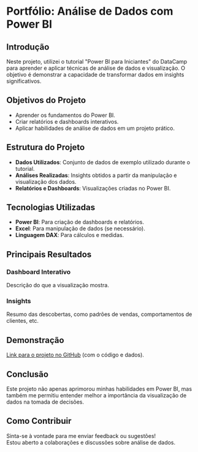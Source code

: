 # Portfólio: Análise de Dados com Power BI

## Introdução
Neste projeto, utilizei o tutorial "Power BI para Iniciantes" do DataCamp para aprender e aplicar técnicas de análise de dados e visualização. O objetivo é demonstrar a capacidade de transformar dados em insights significativos.

## Objetivos do Projeto
- Aprender os fundamentos do Power BI.
- Criar relatórios e dashboards interativos.
- Aplicar habilidades de análise de dados em um projeto prático.

## Estrutura do Projeto
- **Dados Utilizados**: Conjunto de dados de exemplo utilizado durante o tutorial.
- **Análises Realizadas**: Insights obtidos a partir da manipulação e visualização dos dados.
- **Relatórios e Dashboards**: Visualizações criadas no Power BI.

## Tecnologias Utilizadas
- **Power BI**: Para criação de dashboards e relatórios.
- **Excel**: Para manipulação de dados (se necessário).
- **Linguagem DAX**: Para cálculos e medidas.

## Principais Resultados
### Dashboard Interativo
Descrição do que a visualização mostra.

### Insights
Resumo das descobertas, como padrões de vendas, comportamentos de clientes, etc.

## Demonstração
[Link para o projeto no GitHub](#) (com o código e dados).

## Conclusão
Este projeto não apenas aprimorou minhas habilidades em Power BI, mas também me permitiu entender melhor a importância da visualização de dados na tomada de decisões.

## Como Contribuir
Sinta-se à vontade para me enviar feedback ou sugestões!  
Estou aberto a colaborações e discussões sobre análise de dados.
